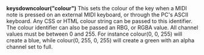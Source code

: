 <a name="keysdowncolour"><h3 style="padding-top: 40px; margin-top: 40px;"></h3></a>
**keysdowncolour("colour")** This sets the colour of the key when a MIDI note is pressed on an external MIDI keyboard, or through the PC's ASCII keyboard. Any CSS or HTML colour string can be passed to this identifier. The colour identifier can also be passed an RBG, or RGBA value. All channel values must be between 0 and 255. For instance colour(0, 0, 255) will create a blue, while colour(0, 255, 0, 255) will create a green with an alpha channel set to full.  

<!--UPDATE WIDGET_IN_CSOUND
    SIdent sprintf "keydowncolour(%d, %d, %d) ", rnd(255), rnd(255), rnd(255)
    SIdentifier strcat SIdentifier, SIdent
-->